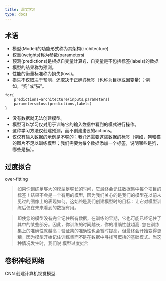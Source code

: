 ```yaml
---
title: 深度学习
type: docs
---
```


## 术语
- 模型(Model)的功能形式称为其架构(architecture)
- 权重(weights)称为参数(parameters)
- 预测(predictions)是根据自变量计算的，自变量是不包括标签(labels)的数据
- 模型的结果称为预测。
- 性能的衡量标准称为损失(loss)。
- 损失不仅取决于预测，还取决于正确的标签（也称为目标或因变量）；例如，“狗”或“猫”。

```
for{
    predictions=architecture(inputs,parameters)
    parameters=loss(predictions,labels)
}
```
- 没有数据就无法创建模型。
- 模型可以学习仅对用于训练它的输入数据中看到的模式进行操作。
- 这种学习方法仅创建预测，而不创建建议的actions。
- 仅仅有输入数据的示例是不够的；我们还需要这些数据的标签（例如，狗和猫的图片不足以训练模型；我们需要为每个数据添加一个标签，说明哪些是狗，哪些是猫）。

## 过度拟合
over-fitting
> 如果你训练足够大的模型足够长的时间，它最终会记住数据集中每个项目的标签！结果不会是一个有用的模型，因为我们关心的是我们的模型在以前未见过的图像上的表现如何。这始终是我们创建模型时的目标：让它对模型训练后仅在未来看到的数据有用。

> 即使您的模型没有完全记住所有数据，在训练的早期，它也可能已经记住了其中的某些部分。因此，你训练的时间越长，你的准确性就越高.
> 您在训练集上的准确性就越高；验证集的准确性也会暂时提高，但最终会开始变得更糟，因为模型开始记住训练集而不是在数据中寻找可概括的基础模式。当这种情况发生时，我们说
> 模型过度拟合

## 卷积神经网络
CNN 创建计算机视觉模型.
